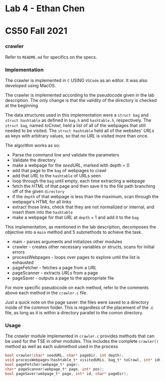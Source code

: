 # Lab 4 - Ethan Chen
# CS50 Fall 2021

### crawler

Refer to `README.md` for specifics on the specs.

### Implementation

The crawler is implemented in `C` USING `VSCode` as an editor. It was also developed using MacOS.

The crawler is implemented according to the pseudocode given in the lab description. The only change is that the validity of the directory is checked at the beginning

The data structures used in this implementation were a `struct bag` and `struct hashtable` as defined in `bag.h` and `hashtable.h`, respectively. The `struct bag`, named _toCrawl_, held a list of all of the webpages that still needed to be visited. The `struct hashtable` held all of the websites' _URLs_ as keys with arbitrary values, so that no _URL_ is visited more than once.

The algorithm works as so: 
* Parse the command line and validate the parameters
* Validate the directory
* make a webpage for the _seedURL_, marked with depth = 0
* add that page to the `bag` of webpages to crawl
* add that _URL_ to the `hashtable` of URLs seen
* loop through the `bag` until empty, each time extracting a webpage
* fetch the _HTML_ of that page and then save it to the file path branching off of the given `directory`
* if the `depth` of that webpage is less than the maximum, scan through the webpage's _HTML_ for all links
* extract those links, check that they are not normalized or internal, and insert them into the `hashtable`
* make a webpage for that _URL_ at `depth` + 1 and add it to the `bag`

This implementation, as mentioned in the lab description, decomposes the objective into a `main` method and 5 submethods to achieve the task.

* main - parses arguments and initializes other modules
* crawler - creates other necessary variables or structs, scans for initial errors
* processWebpages - loops over pages to explore until the list is exhausted
* pageFetcher - fetches a page from a _URL_
* pageScanner - extracts _URLs_ from a page
* pageSaver - outputs a page to the appropriate file

For more specific pseudocode on each method, refer to the comments above each method in the `crawler.c` file. 

Just a quick note on the page saver: the files were saved to a directory inside of the common folder. This is regardless of the placement of the .c file, as long as it is within a directory parallel to the comon directory.

### Usage

The *crawler* module implemented in `crawler.c` provides methods that can be used for the TSE in other modules.
This includes the complete `crawler()` method as well as each submethod used in the process

```c
bool crawler(char* seedURL, char* pageDir, int depth);
void processWebpages(hashtable_t* visitedURLs, bag_t* toCrawl, int* idCounter, char* pageDir, int maxDepth);
bool pageFetcher(webpage_t* page);
char* pageScanner(webpage_t* page, int* pos);
bool pageSaver(webpage_t* page, int* id, char* pageDir);
```
